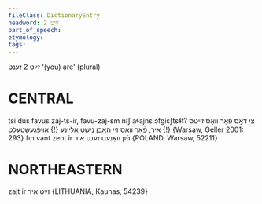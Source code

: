 ```yaml
---
fileClass: DictionaryEntry
headword: זײַט 2
part_of_speech: 
etymology: 
tags: 
---
```

זײַט 2
זענט
'(you) are' (plural)

CENTRAL
========

tsi dus favus zaj-ts-ir, favu-zaj-ɛm nᵻʃ aɬajnɛ ɔfgiɛʃtɛɬt? צי דאָס פֿאַר וואָס זײַטס {!} איר, פֿאַר וואָס זיי האָבן נישט אַליינע {!} אויפֿגעשטעלט {Warsaw, Geller 2001: 293}
fɩn vant zent ir פֿון וואַנעט זענט איר {POLAND, Warsaw, 52211}

NORTHEASTERN
==============

zajt ir זײַט איר {LITHUANIA, Kaunas, 54239}
